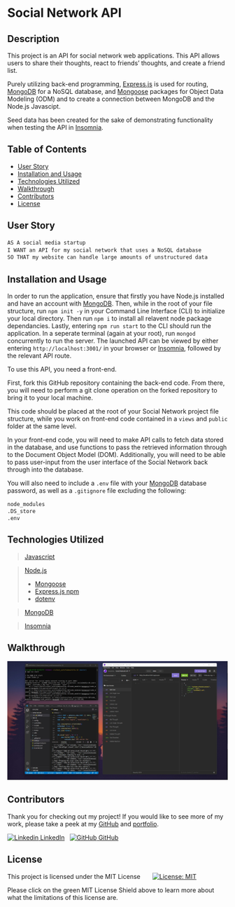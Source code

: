 
# Social Network API

## Description

This project is an API for social network web applications. This API allows users to share their thoughts, react to friends’ thoughts, and create a friend list.

Purely utilizing back-end programming, [Express.js](https://www.npmjs.com/package/express) is used for routing, [MongoDB](https://www.npmjs.com/package/mongodb) for a NoSQL database, and [Mongoose](https://www.npmjs.com/package/mongoose) packages for Object Data Modeling (ODM) and to create a connection between MongoDB and the Node.js Javascipt.

Seed data has been created for the sake of demonstrating functionality when testing the API in [Insomnia](https://insomnia.rest/products/insomnia).


## Table of Contents

- [User Story](#user-story)
- [Installation and Usage](#installation-and-usage)
- [Technologies Utilized](#technologies-utilized)
- [Walkthrough](#walkthrough)
- [Contributors](#contributors)
- [License](#license)


## User Story

```md
AS A social media startup
I WANT an API for my social network that uses a NoSQL database
SO THAT my website can handle large amounts of unstructured data
```


## Installation and Usage

In order to run the application, ensure that firstly you have Node.js installed and have an account with [MongoDB](https://www.npmjs.com/package/mongodb). Then, while in the root of your file structure, run `npm init -y` in your Command Line Interface (CLI) to initialize your local directory. Then run `npm i` to install all relavent node package dependancies. Lastly, entering `npm run start` to the CLI should run the application. In a seperate terminal (again at your root), run `mongod` concurrently to run the server. The launched API can be viewed by either entering `http://localhost:3001/` in your browser or [Insomnia](https://insomnia.rest/products/insomnia), followed by the relevant API route.

To use this API, you need a front-end.    

First, fork this GitHub repository containing the back-end code. From there, you will need to perform a git clone operation on the forked repository to bring it to your local machine.   

This code should be placed at the root of your Social Network project file structure, while you work on front-end code contained in a `views` and `public` folder at the same level.    

In your front-end code, you will need to make API calls to fetch data stored in the database, and use functions to pass the retrieved information through to the Document Object Model (DOM). Additionally, you will need to be able to pass user-input from the user interface of the Social Network back through into the database.    

You will also need to include a `.env` file with your [MongoDB](https://www.npmjs.com/package/mongodb) database password, as well as a `.gitignore` file excluding the following:
```
node_modules
.DS_store
.env
```   


## Technologies Utilized

> [Javascript](https://www.javascript.com/)

> [Node.js](https://nodejs.org/en/)
> - [Mongoose](https://www.npmjs.com/package/mongoose)
> - [Express.js npm](https://expressjs.com/)
> - [dotenv](https://www.npmjs.com/package/dotenv)

> [MongoDB](https://www.npmjs.com/package/mongodb)

> [Insomnia](https://insomnia.rest/products/insomnia)


## Walkthrough

[![walkthrough-demo](utils/img/18thumbnail.jpg)]({https://drive.google.com/file/d/1R956JZx-0g-qMl-b1AwuEzexuCGdvN-k/view} "Walkthrough - Application Demo")

## Contributors

Thank you for checking out my project! If you would like to see more of my work, please take a peek at my [GitHub](https://github.com/anitachengalva/) and [portfolio](http://anitachengalva.github.io/portfolio).

[![Linkedin](https://i.stack.imgur.com/gVE0j.png) LinkedIn](https://www.linkedin.com/anitachengalva)
&nbsp;
[![GitHub](https://i.stack.imgur.com/tskMh.png) GitHub](https://github.com/anitachengalva)


## License

This project is licensed under the MIT License &nbsp; &nbsp; &nbsp; [![License: MIT](https://img.shields.io/badge/License-MIT-green.svg)](https://choosealicense.com/licenses/mit/)

Please click on the green MIT License Shield above to learn more about what the limitations of this license are.